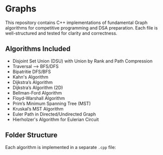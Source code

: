 # Graphs
This repository contains C++ implementations of fundamental Graph algorithms for competitive programming and DSA preparation. Each file is well-structured and tested for clarity and correctness.

## Algorithms Included

-  Disjoint Set Union (DSU) with Union by Rank and Path Compression
-  Traversal --> BFS/DFS
-  Bipatritie DFS/BFS
-  Kahn's Algorithm
-  Dijkstra’s Algorithm
-  Dijkstra’s Algorithm (2D)
-  Bellman-Ford Algorithm
-  Floyd-Warshall Algorithm
-  Prim’s Minimum Spanning Tree (MST)
-  Kruskal’s MST Algorithm
-  Euler Path in Directed/Undirected Graph
-  Hierholzer's Algorithm for Eulerian Circuit

## Folder Structure

Each algorithm is implemented in a separate `.cpp` file:
